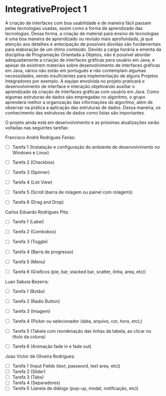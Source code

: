 # IntegrativeProject 1

A criação de interfaces com boa usabilidade e de maneira fácil passam pelas tecnologias usadas,
assim como a forma de aprendizado das tecnologias. Dessa forma, a criação de material para ensino
de tecnologias é uma boa maneira de aprendizado ou revisão mais aprofundada, já que atenção aos
detalhes e antecipação de possíveis dúvidas são fundamentais para elaboração de um ótimo conteúdo.
Devido a carga horária e ementa da disciplina de Programação Orientada a Objetos, não é possível
abordar adequadamente a criação de interfaces gráficas para usuário em Java, e apesar de existirem
materiais sobre desenvolvimento de interfaces gráficas em Java, vários não estão em português e
não contemplam algumas necessidades, sendo insuficientes para implementação de alguns Projetos
Integradores por exemplo.
A equipe envolvida no projeto praticará o desenvolvimento de interface e interação objetivando auxiliar
o aprendizado da criação de interfaces gráficas com usuário em Java. Como algumas estruturas de
dados são empregadas no algoritmo, o grupo aprenderá melhor a organização das informações do
algoritmo, além de observar na prática a aplicação das estruturas de dados. Dessa maneira, os
conhecimento das estruturas de dados como listas são importantes.

O projeto ainda está em desenvolvimento e as próximas atualizações serão voltadas nas seguintes tarefas:

Francisco André Rodrigues Farias:
- [ ] Tarefa 1 (Instalação e configuração do ambiente de desenvolvimento no Windows e Linux)
- [ ] Tarefa 2 (Checkbox)
- [ ] Tarefa 3 (Spinner)
- [ ] Tarefa 4 (List View)
- [ ] Tarefa 5 (Scroll (barra de rolagem ou painel com rolagem))
- [ ] Tarefa 6 (Drag and Drop)


Carlos Eduardo Rodrigues Pita:
- [ ] Tarefa 1 (Label)
- [ ] Tarefa 2 (Combobox)
- [ ] Tarefa 3 (Toggle)
- [ ] Tarefa 4 (Barra de progresso)
- [ ] Tarefa 5 (Menu)
- [ ] Tarefa 6 (Gráficos (pie, bar, stacked bar, scatter, linha, area, etc))


Luan Saboia Bezerra:
- [ ] Tarefa 1  (Botão)
- [ ] Tarefa 2  (Radio Button)
- [ ] Tarefa 3  (Imagem)
- [ ] Tarefa 4  (Picker ou selecionador (data, arquivo, cor, hora, etc);)
- [ ] Tarefa 5  (Tabela com reordenação das linhas da tabela, ao clicar no título da coluna)
- [ ] Tarefa 6  (Animação fade in e fade out)


Joao Victor de Oliveira Rodrigues:
- [ ] Tarefa 1  (Input Fields (text, password, text area, etc))
- [ ] Tarefa 2  (Slider)
- [ ] Tarefa 3  (Tabs)
- [ ] Tarefa 4  (Separadores)
- [ ] Tarefa 5  (Janela de diálogo (pop-up, modal, notificação, etc))
